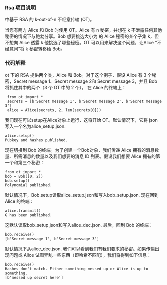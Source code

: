 ### Rsa 项目说明

中基于 RSA 的 k-out-of-n 不经意传输 (OT)。

当您有两方 Alice 和 Bob 时使用 OT。Alice 有 n 秘密，并想在 k 不泄露任何其他秘密的情况下与鲍勃分享。Bob 想要挑选大小为 的 Alice 秘密的某个子集 k，但不想向 Alice 透露 k 他挑选了哪些秘密。OT 可以用来解决这个问题，让Alice “不经意间”将 k 秘密转移给 Bob。

### 代码解释

ot 下的 RSA 提供两个类，Alice 和 Bob。对于这个例子，假设 Alice 有 3 个秘密，Secret message 1、Secret message 2和 Secret message 3，并且 Bob 将抓住其中的两个（3 个 OT 中的 2 个）。
在 Alice 的终端上：

```buildoutcfg
 from ot import *
 secrets = [b'Secret message 1', b'Secret message 2', b'Secret message 3']
 alice = Alice(secrets, 2, len(secrets[0]))
```

我们现在可以setup在Alice对象上运行，这将开始 OT。默认情况下，它将 json 写入一个名为alice_setup.json.

```
alice.setup()
Pubkey and hashes published.
```

现在切换到 Bob 的终端。为了创建一个Bob对象，我们传递 Alice 拥有的消息数量、所需消息的数量以及我们想要的消息 ID 列表。假设我们想要 Alice 拥有的第一个和第三个秘密：

```buildoutcfg
from ot import *
bob = Bob([0, 2])
bob.setup()
Polynomial published.
```

默认情况下，Bob.setup读取alice_setup.json和写入bob_setup.json.
现在回到 Alice 的终端：

```buildoutcfg
alice.transmit()
G has been published.
```

这默认读取bob_setup.json和写入alice_dec.json.
最后，回到 Bob 的终端：

```buildoutcfg
bob.receive()
[b'Secret message 1', b'Secret message 3']
```

默认情况下从alice_dec.json.
我们可以看到我们有我们要求的秘密。如果传输出现问题或 Alice 试图弄乱一些东西（即哈希不匹配），我们将得到如下信息：

```buildoutcfg
bob.receive()
Hashes don't match. Either something messed up or Alice is up to something.
[b'messed up secret here']
```




